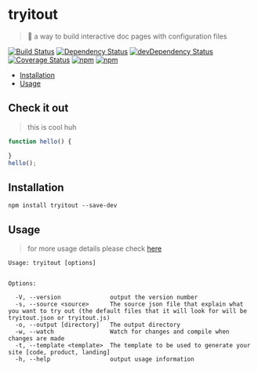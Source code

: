 # tryitout

> 🎩 a way to build interactive doc pages with configuration files

[![Build Status](https://travis-ci.org/gabrielcsapo/tryitout.svg?branch=master)](https://travis-ci.org/gabrielcsapo/tryitout)
[![Dependency Status](https://starbuck.gabrielcsapo.com/badge/github/gabrielcsapo/tryitout/status.svg)](https://starbuck.gabrielcsapo.com/github/gabrielcsapo/tryitout)
[![devDependency Status](https://starbuck.gabrielcsapo.com/badge/github/gabrielcsapo/tryitout/dev-status.svg)](https://starbuck.gabrielcsapo.com/github/gabrielcsapo/tryitout#info=devDependencies)
[![Coverage Status](https://lcov-server.gabrielcsapo.com/badge/github%2Ecom/gabrielcsapo/tryitout.svg)](https://lcov-server.gabrielcsapo.com/coverage/github%2Ecom/gabrielcsapo/tryitout)
[![npm](https://img.shields.io/npm/dt/tryitout.svg?maxAge=2592000)]()
[![npm](https://img.shields.io/npm/dm/tryitout.svg?maxAge=2592000)]()

<!-- TOC depthFrom:2 depthTo:6 withLinks:1 updateOnSave:1 orderedList:0 -->

- [Installation](#installation)
- [Usage](#usage)

<!-- /TOC -->

## Check it out

> this is cool huh

```javascript
function hello() {

}
hello();
```

## Installation

```
npm install tryitout --save-dev
```

## Usage

> for more usage details please check [here](https://www.gabrielcsapo.com/tryitout)

```
Usage: tryitout [options]


Options:

  -V, --version              output the version number
  -s, --source <source>      The source json file that explain what you want to try out (the default files that it will look for will be tryitout.json or tryitout.js)
  -o, --output [directory]   The output directory
  -w, --watch                Watch for changes and compile when changes are made
  -t, --template <template>  The template to be used to generate your site [code, product, landing]
  -h, --help                 output usage information
```
